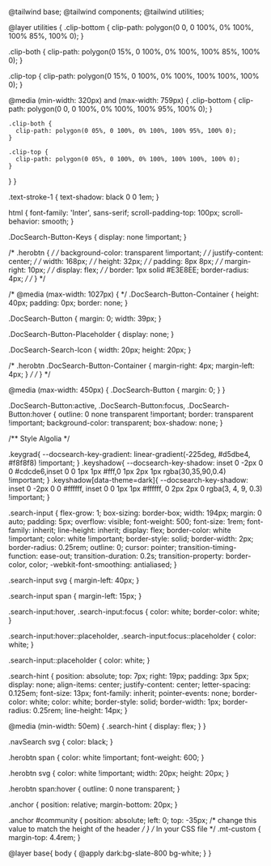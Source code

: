 @tailwind base;
@tailwind components;
@tailwind utilities;

@layer utilities {
  .clip-bottom {
    clip-path: polygon(0 0, 0 100%, 0% 100%, 100% 85%, 100% 0);
  }

  .clip-both {
    clip-path: polygon(0 15%, 0 100%, 0% 100%, 100% 85%, 100% 0);
  }

  .clip-top {
    clip-path: polygon(0 15%, 0 100%, 0% 100%, 100% 100%, 100% 0);
  }

  @media (min-width: 320px) and (max-width: 759px) {
    .clip-bottom {
      clip-path: polygon(0 0, 0 100%, 0% 100%, 100% 95%, 100% 0);
    }

    .clip-both {
      clip-path: polygon(0 05%, 0 100%, 0% 100%, 100% 95%, 100% 0);
    }

    .clip-top {
      clip-path: polygon(0 05%, 0 100%, 0% 100%, 100% 100%, 100% 0);
    }
  }
}

.text-stroke-1 {
  text-shadow: black 0 0 1em;
}

html {
  font-family: 'Inter', sans-serif;
  scroll-padding-top: 100px;
  scroll-behavior: smooth;
}

.DocSearch-Button-Keys {
  display: none !important;
}

/* .herobtn { */
  /* background-color: transparent !important; */
  /* justify-content: center; */
  /* width: 168px; */
  /* height: 32px; */
  /* padding: 8px 8px; */
  /* margin-right: 10px; */
  /* display: flex; */
  /* border: 1px solid #E3E8EE;
border-radius: 4px; */
/* } */

/* @media (max-width: 1027px) { */
  .DocSearch-Button-Container {
    height: 40px;
    padding: 0px;
    border: none;
  }

  .DocSearch-Button {
    margin: 0;
    width: 39px;
  }

  .DocSearch-Button-Placeholder {
    display: none;
  }

  .DocSearch-Search-Icon {
    width: 20px;
    height: 20px;
  }
  

  /* .herobtn .DocSearch-Button-Container {
    margin-right: 4px;
    margin-left: 4px;
  } */
/* } */

@media (max-width: 450px) {
  .DocSearch-Button {
    margin: 0;
  }
}

.DocSearch-Button:active,
.DocSearch-Button:focus,
.DocSearch-Button:hover {
  outline: 0 none transparent !important;
  border: transparent !important;
  background-color: transparent;
  box-shadow: none;
}

/** Style Algolia */

.keygrad{
  --docsearch-key-gradient: linear-gradient(-225deg, #d5dbe4, #f8f8f8) !important;
}
.keyshadow{
  --docsearch-key-shadow: inset 0 -2px 0 0 #cdcde6,inset 0 0 1px 1px #fff,0 1px 2px 1px rgba(30,35,90,0.4) !important;
}
.keyshadow[data-theme=dark]{
  --docsearch-key-shadow: inset 0 -2px 0 0 #ffffff, inset 0 0 1px 1px #ffffff, 0 2px 2px 0 rgba(3, 4, 9, 0.3) !important;
}

.search-input {
  flex-grow: 1;
  box-sizing: border-box;
  width: 194px;
  margin: 0 auto;
  padding: 5px;
  overflow: visible;
  font-weight: 500;
  font-size: 1rem;
  font-family: inherit;
  line-height: inherit;
  display: flex;
  border-color: white !important;
  color: white !important;
  border-style: solid;
  border-width: 2px;
  border-radius: 0.25rem;
  outline: 0;
  cursor: pointer;
  transition-timing-function: ease-out;
  transition-duration: 0.2s;
  transition-property: border-color, color;
  -webkit-font-smoothing: antialiased;
}

.search-input svg {
  margin-left: 40px;
}



.search-input span {
  margin-left: 15px;
}

.search-input:hover,
.search-input:focus {
  color: white;
  border-color: white;
}

.search-input:hover::placeholder,
.search-input:focus::placeholder {
  color: white;
}

.search-input::placeholder {
  color: white;
}

.search-hint {
  position: absolute;
  top: 7px;
  right: 19px;
  padding: 3px 5px;
  display: none;
  align-items: center;
  justify-content: center;
  letter-spacing: 0.125em;
  font-size: 13px;
  font-family: inherit;
  pointer-events: none;
  border-color: white;
  color: white;
  border-style: solid;
  border-width: 1px;
  border-radius: 0.25rem;
  line-height: 14px;
}

@media (min-width: 50em) {
  .search-hint {
    display: flex;
  }
}

.navSearch svg {
  color: black;
}

.herobtn span {
  color: white !important;
  font-weight: 600;
}

.herobtn svg {
  color: white !important;
  width: 20px;
  height: 20px;
}

.herobtn span:hover {
  outline: 0 none transparent;
}

.anchor {
  position: relative;
  margin-bottom: 20px;
}

.anchor #community {
  position: absolute;
  left: 0;
  top: -35px;
  /* change this value to match the height of the header */
}
/* In your CSS file */
.mt-custom {
  margin-top: 4.4rem;
}


@layer base{
  body {
      @apply dark:bg-slate-800 bg-white;
  }
}
